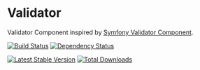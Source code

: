 Validator
=========

Validator Component inspired by [Symfony Validator Component](https://github.com/symfony/Validator).

[build]: https://travis-ci.org/toaotc/Validator
[package]: https://packagist.org/packages/toa/validator
[dependency]: https://www.versioneye.com/user/projects/5230672d632bac1097000a25

[![Build Status](https://travis-ci.org/toaotc/Validator.png)][build]
[![Dependency Status](https://www.versioneye.com/user/projects/5230672d632bac1097000a25/badge.png)][dependency]

[![Latest Stable Version](https://poser.pugx.org/toa/validator/v/stable.png "Latest Stable Version")][package]
[![Total Downloads](https://poser.pugx.org/toa/validator/downloads.png "Total Downloads")][package]

